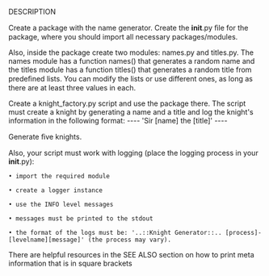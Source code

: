
DESCRIPTION

Create a package with the name generator.
Create the __init__.py ﬁle for the package, where you should import
all necessary packages/modules.

Also, inside the package create two modules: names.py and titles.py. The names module has a function names()
that generates a random name and the titles module has a function titles() that generates a random title from predeﬁned lists.
You can modify the lists or use different ones, as long as there are at least three values in each.

Create a knight_factory.py script and use the package there.
The script must create a knight by generating a name and a title and log the knight's information in the following format:
---- 'Sir [name] the [title]' ----

Generate ﬁve knights.

Also, your script must work with logging (place the logging process in your __init__.py):

    • import the required module

    • create a logger instance

    • use the INFO level messages

    • messages must be printed to the stdout

    • the format of the logs must be: '..::Knight Generator::.. [process]-[levelname][message]' (the process may vary).

There are helpful resources in the SEE ALSO section on how to print meta information that is in square brackets 
